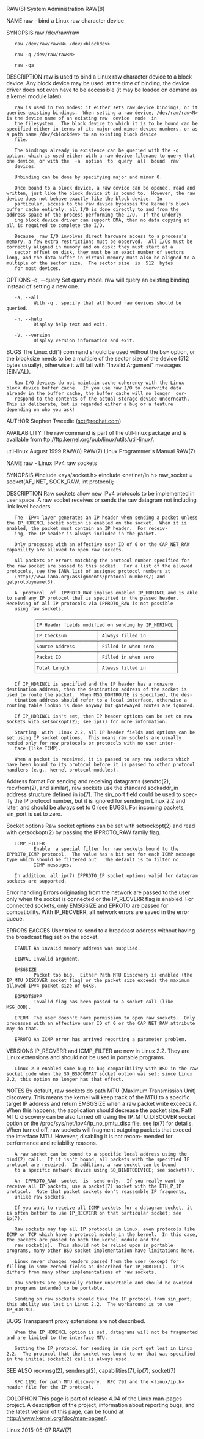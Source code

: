 RAW(8)                                                                                    System Administration                                                                                    RAW(8)

NAME
       raw - bind a Linux raw character device

SYNOPSIS
       raw /dev/raw/raw<N> <major> <minor>

       raw /dev/raw/raw<N> /dev/<blockdev>

       raw -q /dev/raw/raw<N>

       raw -qa

DESCRIPTION
       raw is used to bind a Linux raw character device to a block device.  Any block device may be used: at the time of binding, the device driver does not even have to be accessible (it may be loaded
       on demand as a kernel module later).

       raw is used in two modes: it either sets raw device bindings, or it queries existing bindings.  When setting a raw device, /dev/raw/raw<N> is the device name of an existing raw  device  node  in
       the filesystem.  The block device to which it is to be bound can be specified either in terms of its major and minor device numbers, or as a path name /dev/<blockdev> to an existing block device
       file.

       The bindings already in existence can be queried with the -q option, which is used either with a raw device filename to query that one device, or with the  -a  option  to  query  all  bound  raw
       devices.

       Unbinding can be done by specifying major and minor 0.

       Once bound to a block device, a raw device can be opened, read and written, just like the block device it is bound to.  However, the raw device does not behave exactly like the block device.  In
       particular, access to the raw device bypasses the kernel's block buffer cache entirely: all I/O is done directly to and from the address space of the process performing the I/O.  If the underly‐
       ing block device driver can support DMA, then no data copying at all is required to complete the I/O.

       Because  raw I/O involves direct hardware access to a process's memory, a few extra restrictions must be observed.  All I/Os must be correctly aligned in memory and on disk: they must start at a
       sector offset on disk, they must be an exact number of sectors long, and the data buffer in virtual memory must also be aligned to a multiple of the sector size.  The sector size  is  512  bytes
       for most devices.

OPTIONS
       -q, --query
              Set query mode.  raw will query an existing binding instead of setting a new one.

       -a, --all
              With -q , specify that all bound raw devices should be queried.

       -h, --help
              Display help text and exit.

       -V, --version
              Display version information and exit.

BUGS
       The  Linux dd(1) command should be used without the bs= option, or the blocksize needs to be a multiple of the sector size of the device (512 bytes usually), otherwise it will fail with "Invalid
       Argument" messages (EINVAL).

       Raw I/O devices do not maintain cache coherency with the Linux block device buffer cache.  If you use raw I/O to overwrite data already in the buffer cache, the buffer cache will no longer  cor‐
       respond to the contents of the actual storage device underneath.  This is deliberate, but is regarded either a bug or a feature depending on who you ask!

AUTHOR
       Stephen Tweedie (sct@redhat.com)

AVAILABILITY
       The raw command is part of the util-linux package and is available from ftp://ftp.kernel.org/pub/linux/utils/util-linux/.

util-linux                                                                                     August 1999                                                                                         RAW(8)
RAW(7)                                                                                  Linux Programmer's Manual                                                                                  RAW(7)

NAME
       raw - Linux IPv4 raw sockets

SYNOPSIS
       #include <sys/socket.h>
       #include <netinet/in.h>
       raw_socket = socket(AF_INET, SOCK_RAW, int protocol);

DESCRIPTION
       Raw sockets allow new IPv4 protocols to be implemented in user space.  A raw socket receives or sends the raw datagram not including link level headers.

       The  IPv4 layer generates an IP header when sending a packet unless the IP_HDRINCL socket option is enabled on the socket.  When it is enabled, the packet must contain an IP header.  For receiv‐
       ing, the IP header is always included in the packet.

       Only processes with an effective user ID of 0 or the CAP_NET_RAW capability are allowed to open raw sockets.

       All packets or errors matching the protocol number specified for the raw socket are passed to this socket.  For a list of the allowed protocols, see the IANA list of assigned protocol numbers at
       ⟨http://www.iana.org/assignments/protocol-numbers/⟩ and getprotobyname(3).

       A  protocol  of  IPPROTO_RAW implies enabled IP_HDRINCL and is able to send any IP protocol that is specified in the passed header.  Receiving of all IP protocols via IPPROTO_RAW is not possible
       using raw sockets.

              ┌───────────────────────────────────────────────────┐
              │IP Header fields modified on sending by IP_HDRINCL │
              ├──────────────────────┬────────────────────────────┤
              │IP Checksum           │ Always filled in           │
              ├──────────────────────┼────────────────────────────┤
              │Source Address        │ Filled in when zero        │
              ├──────────────────────┼────────────────────────────┤
              │Packet ID             │ Filled in when zero        │
              ├──────────────────────┼────────────────────────────┤
              │Total Length          │ Always filled in           │
              └──────────────────────┴────────────────────────────┘

       If IP_HDRINCL is specified and the IP header has a nonzero destination address, then the destination address of the socket is used to route the packet.  When MSG_DONTROUTE is specified, the des‐
       tination address should refer to a local interface, otherwise a routing table lookup is done anyway but gatewayed routes are ignored.

       If IP_HDRINCL isn't set, then IP header options can be set on raw sockets with setsockopt(2); see ip(7) for more information.

       Starting  with  Linux 2.2, all IP header fields and options can be set using IP socket options.  This means raw sockets are usually needed only for new protocols or protocols with no user inter‐
       face (like ICMP).

       When a packet is received, it is passed to any raw sockets which have been bound to its protocol before it is passed to other protocol handlers (e.g., kernel protocol modules).

   Address format
       For sending and receiving datagrams (sendto(2), recvfrom(2), and similar), raw sockets use the standard sockaddr_in address structure defined in ip(7).  The sin_port field could be used to spec‐
       ify the IP protocol number, but it is ignored for sending in Linux 2.2 and later, and should be always set to 0 (see BUGS).  For incoming packets, sin_port is set to zero.

   Socket options
       Raw socket options can be set with setsockopt(2) and read with getsockopt(2) by passing the IPPROTO_RAW family flag.

       ICMP_FILTER
              Enable  a special filter for raw sockets bound to the IPPROTO_ICMP protocol.  The value has a bit set for each ICMP message type which should be filtered out.  The default is to filter no
              ICMP messages.

       In addition, all ip(7) IPPROTO_IP socket options valid for datagram sockets are supported.

   Error handling
       Errors originating from the network are passed to the user only when the socket is connected or the IP_RECVERR flag is enabled.  For connected sockets, only EMSGSIZE and EPROTO  are  passed  for
       compatibility.  With IP_RECVERR, all network errors are saved in the error queue.

ERRORS
       EACCES User tried to send to a broadcast address without having the broadcast flag set on the socket.

       EFAULT An invalid memory address was supplied.

       EINVAL Invalid argument.

       EMSGSIZE
              Packet too big.  Either Path MTU Discovery is enabled (the IP_MTU_DISCOVER socket flag) or the packet size exceeds the maximum allowed IPv4 packet size of 64KB.

       EOPNOTSUPP
              Invalid flag has been passed to a socket call (like MSG_OOB).

       EPERM  The user doesn't have permission to open raw sockets.  Only processes with an effective user ID of 0 or the CAP_NET_RAW attribute may do that.

       EPROTO An ICMP error has arrived reporting a parameter problem.

VERSIONS
       IP_RECVERR and ICMP_FILTER are new in Linux 2.2.  They are Linux extensions and should not be used in portable programs.

       Linux 2.0 enabled some bug-to-bug compatibility with BSD in the raw socket code when the SO_BSDCOMPAT socket option was set; since Linux 2.2, this option no longer has that effect.

NOTES
       By default, raw sockets do path MTU (Maximum Transmission Unit) discovery.  This means the kernel will keep track of the MTU to a specific target IP address and return EMSGSIZE when a raw packet
       write exceeds it.  When this happens, the application should decrease  the  packet  size.   Path  MTU  discovery  can  be  also  turned  off  using  the  IP_MTU_DISCOVER  socket  option  or  the
       /proc/sys/net/ipv4/ip_no_pmtu_disc  file,  see ip(7) for details.  When turned off, raw sockets will fragment outgoing packets that exceed the interface MTU.  However, disabling it is not recom‐
       mended for performance and reliability reasons.

       A raw socket can be bound to a specific local address using the bind(2) call.  If it isn't bound, all packets with the specified IP protocol are received.  In addition, a raw socket can be bound
       to a specific network device using SO_BINDTODEVICE; see socket(7).

       An  IPPROTO_RAW  socket  is  send only.  If you really want to receive all IP packets, use a packet(7) socket with the ETH_P_IP protocol.  Note that packet sockets don't reassemble IP fragments,
       unlike raw sockets.

       If you want to receive all ICMP packets for a datagram socket, it is often better to use IP_RECVERR on that particular socket; see ip(7).

       Raw sockets may tap all IP protocols in Linux, even protocols like ICMP or TCP which have a protocol module in the kernel.  In this case, the packets are passed to both the kernel module and the
       raw socket(s).  This should not be relied upon in portable programs, many other BSD socket implementation have limitations here.

       Linux never changes headers passed from the user (except for filling in some zeroed fields as described for IP_HDRINCL).  This differs from many other implementations of raw sockets.

       Raw sockets are generally rather unportable and should be avoided in programs intended to be portable.

       Sending on raw sockets should take the IP protocol from sin_port; this ability was lost in Linux 2.2.  The workaround is to use IP_HDRINCL.

BUGS
       Transparent proxy extensions are not described.

       When the IP_HDRINCL option is set, datagrams will not be fragmented and are limited to the interface MTU.

       Setting the IP protocol for sending in sin_port got lost in Linux 2.2.  The protocol that the socket was bound to or that was specified in the initial socket(2) call is always used.

SEE ALSO
       recvmsg(2), sendmsg(2), capabilities(7), ip(7), socket(7)

       RFC 1191 for path MTU discovery.  RFC 791 and the <linux/ip.h> header file for the IP protocol.

COLOPHON
       This  page  is  part  of  release  4.04  of  the  Linux  man-pages  project.  A description of the project, information about reporting bugs, and the latest version of this page, can be found at
       http://www.kernel.org/doc/man-pages/.

Linux                                                                                           2015-05-07                                                                                         RAW(7)
